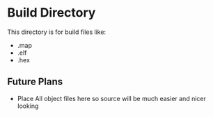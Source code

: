 Build Directory
===============

This directory is for build files like:
* .map
* .elf
* .hex

Future Plans
------------

* Place All object files here so source will be much easier and nicer looking